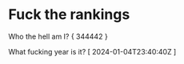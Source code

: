 # Fuck the rankings

Who the hell am I?
{ 344442 }

What fucking year is it?
[ 2024-01-04T23:40:40Z ]
